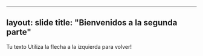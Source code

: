 ----
layout: slide
title: "Bienvenidos a la segunda parte"
----
Tu texto
Utiliza la flecha a la izquierda para volver!
